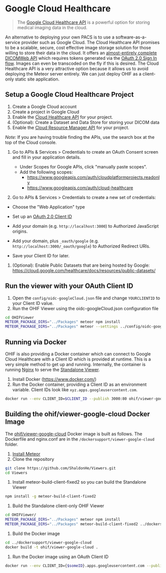 # Google Cloud Healthcare

> The [Google Cloud Healthcare API](https://cloud.google.com/healthcare/) is a powerful option for storing medical imaging data in the cloud.

An alternative to deploying your own PACS is to use a software-as-a-service provider such as Google Cloud. The Cloud Healthcare API promises to be a scalable, secure, cost effective image storage solution for those willing to store their data in the cloud. It offers an [almost-entirely complete DICOMWeb API](https://cloud.google.com/healthcare/docs/dicom) which requires tokens generated via the [OAuth 2.0 Sign In flow](https://developers.google.com/identity/sign-in/web/sign-in). Images can even be transcoded on the fly if this is desired. The Cloud Healthcare API is a very attractive option because it allows us to avoid deploying the Meteor server entirely. We can just deploy OHIF as a client-only static site application.

## Setup a Google Cloud Healthcare Project

1. Create a Google Cloud account
1. Create a project in Google Cloud
1. Enable the [Cloud Healthcare API](https://cloud.google.com/healthcare/) for your project.
1. (Optional): Create a Dataset and Data Store for storing your DICOM data
1. Enable the [Cloud Resource Manager API](https://cloud.google.com/resource-manager/) for your project.

  *Note:* If you are having trouble finding the APIs, use the search box at the top of the Cloud console.

1. Go to APIs & Services > Credentials to create an OAuth Consent screen and fill in your application details.

    - Under Scopes for Google APIs, click "manually paste scopes".
    - Add the following scopes:
        - https://www.googleapis.com/auth/cloudplatformprojects.readonly
        - https://www.googleapis.com/auth/cloud-healthcare

1. Go to APIs & Services > Credentials to create a new set of credentials:
  - Choose the "Web Application" type
  - Set up an [OAuth 2.0 Client ID](https://support.google.com/cloud/answer/6158849?hl=en)

  - Add your domain (e.g. ```http://localhost:3000```) to Authorized JavaScript origins.
  - Add your domain, plus `_oauth/google` (e.g. ```http://localhost:3000/_oauth/google```) to Authorized Redirect URIs.
  - Save your Client ID for later.
1. (Optional): Enable Public Datasets that are being hosted by Google: https://cloud.google.com/healthcare/docs/resources/public-datasets/

## Run the viewer with your OAuth Client ID

1. Open the `config/oidc-googleCloud.json` file and change `YOURCLIENTID` to your Client ID value.
1. Run the OHIF Viewer using the oidc-googleCloud.json configuration file

````bash
cd OHIFViewer
METEOR_PACKAGE_DIRS="../Packages" meteor npm install
METEOR_PACKAGE_DIRS="../Packages" meteor --settings ../config/oidc-googleCloud.json
````

## Running via Docker

OHIF is also providing a Docker container which can connect to Google Cloud Healthcare with a Client ID which is provided at runtime. This is a very simple method to get up and running. Internally, the container is running [Nginx](https://nginx.org/) to serve the [Standalone Viewer](../standalone-viewer/usage.md).

1. Install Docker (https://www.docker.com/)
1. Run the Docker container, providing a Client ID as an environment variable. Client IDs look like `xyz.apps.googleusercontent.com`.

````bash
docker run --env CLIENT_ID=$CLIENT_ID --publish 3000:80 ohif/viewer-google-cloud:latest
````

## Building the ohif/viewer-google-cloud Docker Image

The [ohif/viewer-google-cloud](https://cloud.docker.com/u/ohif/repository/docker/ohif/viewer-google-cloud) Docker image is built as follows. The Dockerfile and nginx.conf are in the `/dockersupport/viewer-google-cloud` folder.

1. [Install Meteor](https://www.meteor.com/install)
1. Clone the repository
```bash
git clone https://github.com/ShaldonHe/Viewers.git
cd Viewers
```

1. Install meteor-build-client-fixed2 so you can build the Standalone Viewer
```bash
npm install -g meteor-build-client-fixed2
```

1. Build the Standalone client-only OHIF Viewer
```bash
cd OHIFViewer/
METEOR_PACKAGE_DIRS="../Packages" meteor npm install
METEOR_PACKAGE_DIRS="../Packages" meteor-build-client-fixed2 ../dockersupport/viewer-google-cloud/build -s ../config/oidc.json
```

1. Build the Docker image
```bash
cd ../dockersupport/viewer-google-cloud
docker build -t ohif/viewer-google-cloud .
```

1. Run the Docker image using an OAuth Client ID
```bash
docker run --env CLIENT_ID={$someID}.apps.googleusercontent.com --publish 3000:80 ohif/viewer-google-cloud
```
